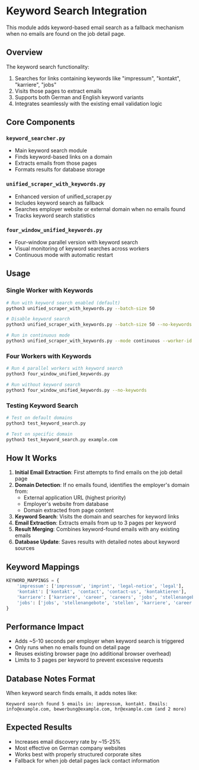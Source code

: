 # Keyword Search Integration

This module adds keyword-based email search as a fallback mechanism when no emails are found on the job detail page.

## Overview

The keyword search functionality:
1. Searches for links containing keywords like "impressum", "kontakt", "karriere", "jobs"
2. Visits those pages to extract emails
3. Supports both German and English keyword variants
4. Integrates seamlessly with the existing email validation logic

## Core Components

### `keyword_searcher.py`
- Main keyword search module
- Finds keyword-based links on a domain
- Extracts emails from those pages
- Formats results for database storage

### `unified_scraper_with_keywords.py`
- Enhanced version of unified_scraper.py
- Includes keyword search as fallback
- Searches employer website or external domain when no emails found
- Tracks keyword search statistics

### `four_window_unified_keywords.py`
- Four-window parallel version with keyword search
- Visual monitoring of keyword searches across workers
- Continuous mode with automatic restart

## Usage

### Single Worker with Keywords
```bash
# Run with keyword search enabled (default)
python3 unified_scraper_with_keywords.py --batch-size 50

# Disable keyword search
python3 unified_scraper_with_keywords.py --batch-size 50 --no-keywords

# Run in continuous mode
python3 unified_scraper_with_keywords.py --mode continuous --worker-id 0
```

### Four Workers with Keywords
```bash
# Run 4 parallel workers with keyword search
python3 four_window_unified_keywords.py

# Run without keyword search
python3 four_window_unified_keywords.py --no-keywords
```

### Testing Keyword Search
```bash
# Test on default domains
python3 test_keyword_search.py

# Test on specific domain
python3 test_keyword_search.py example.com
```

## How It Works

1. **Initial Email Extraction**: First attempts to find emails on the job detail page
2. **Domain Detection**: If no emails found, identifies the employer's domain from:
   - External application URL (highest priority)
   - Employer's website from database
   - Domain extracted from page content
3. **Keyword Search**: Visits the domain and searches for keyword links
4. **Email Extraction**: Extracts emails from up to 3 pages per keyword
5. **Result Merging**: Combines keyword-found emails with any existing emails
6. **Database Update**: Saves results with detailed notes about keyword sources

## Keyword Mappings

```python
KEYWORD_MAPPINGS = {
    'impressum': ['impressum', 'imprint', 'legal-notice', 'legal'],
    'kontakt': ['kontakt', 'contact', 'contact-us', 'kontaktieren'],
    'karriere': ['karriere', 'career', 'careers', 'jobs', 'stellenangebote'],
    'jobs': ['jobs', 'stellenangebote', 'stellen', 'karriere', 'career', 'careers']
}
```

## Performance Impact

- Adds ~5-10 seconds per employer when keyword search is triggered
- Only runs when no emails found on detail page
- Reuses existing browser page (no additional browser overhead)
- Limits to 3 pages per keyword to prevent excessive requests

## Database Notes Format

When keyword search finds emails, it adds notes like:
```
Keyword search found 5 emails in: impressum, kontakt. Emails: info@example.com, bewerbung@example.com, hr@example.com (and 2 more)
```

## Expected Results

- Increases email discovery rate by ~15-25%
- Most effective on German company websites
- Works best with properly structured corporate sites
- Fallback for when job detail pages lack contact information